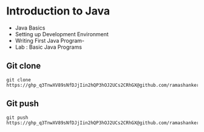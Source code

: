 # Introduction to Java
- Java Basics
- Setting up Development Environment
- Writing First Java Program-
- Lab : Basic Java Programs
  
## Git clone

    git clone https://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@github.com/ramashanker/java_aws_spring_training

## Git push

    git push https://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@github.com/ramashanker/java_aws_spring_training
